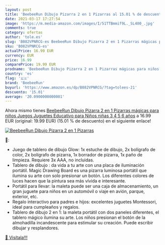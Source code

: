 ```yaml
---
layout: post
title: 'BeebeeRun Dibujo Pizarra 2 en 1 Pizarras al 15.01 % de descuento'
date: 2021-03-17 17:27:54
image: 'https://m.media-amazon.com/images/I/51TTBmmif9L._SL400_.jpg'
comments: true
category: ofertas
author: 'tole.es'
slug: 'B082VPNRCG-es BeebeeRun Dibujo Pizarra 2 en 1 Pizarras mágicas para...'
sku: 'B082VPNRCG-es'
actualPrice: 16.99 EUR
currency: EUR
price: 16.99
comparePrice: 19.99 EUR
prodname: 'BeebeeRun Dibujo Pizarra 2 en 1 Pizarras mágicas para niños Juegos Juguetes Educativo para Niños niñas 3 4 5 6 años'
country: 'es'
flag: '🇪🇸'
brand: 'BeebeeRun'
buyurl: 'https://www.amazon.es/dp/B082VPNRCG/?tag=tolees-21'
descuento: '15.01'
average: '20.0900000000001'
---
```


Ahora mismo tienes [BeebeeRun Dibujo Pizarra 2 en 1 Pizarras mágicas para niños Juegos Juguetes Educativo para Niños niñas 3 4 5 6 años](https://www.amazon.es/dp/B082VPNRCG/?tag=tolees-21) a 16.99 EUR (original: 19.99 EUR) (15.01 %  de descuento) en el siguiente enlace!

[![BeebeeRun Dibujo Pizarra 2 en 1 Pizarras](https://m.media-amazon.com/images/I/51TTBmmif9L._SL400_.jpg)](https://www.amazon.es/dp/B082VPNRCG/?tag=tolees-21)

🔎:

- Juego de tablero de dibujo Glow: 1x estuche de dibujo, 2x bolígrafo de color, 2x bolígrafo de pizarra, 1x borrador de pizarra, 1x paño de limpieza. Requiere 3x AAA, no incluidas.
- Tablero de dibujo : da vida a tu arte con una placa de iluminación portátil. Magic Drawing Board es una pizarra luminosa portátil que ilumina su arte con solo presionar un botón. Los diferentes colores de luces hacen que la pintura sea más vívida e interesante.
- Portátil para llevar: la maleta puede ser una caja de almacenamiento, un gran juguete para niños en un automóvil o viaje en avión, parque, exterior, etc.
- Regalo interactivo para padres e hijos: excelentes juguetes Montessori, ideal para cumpleaños y regalos.
- Tablero de dibujo 2 en 1: la maleta portátil con dos paneles diferentes, el tablero mágico ilumina su arte. Los niños presionan el botón de la almohadilla incandescente para estimular su creación. Puede escribir dibujar y resplandores.

[🛒 Visítala!!!](https://www.amazon.es/dp/B082VPNRCG/?tag=tolees-21)
